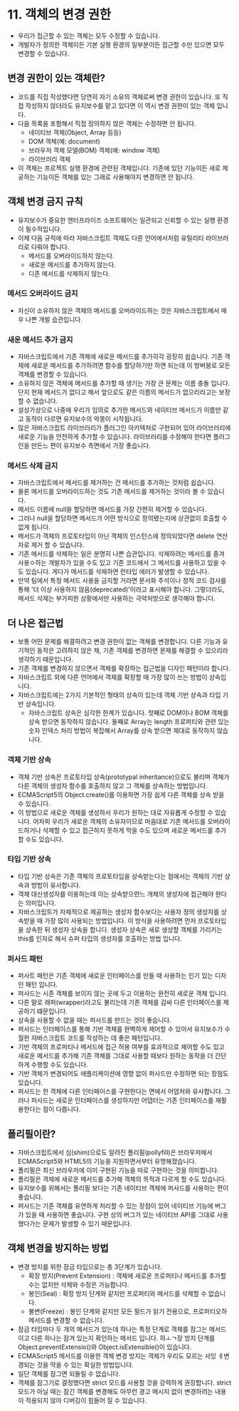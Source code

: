 # 11. 객체의 변경 권한

- 우리가 접근할 수 있는 객체는 모두 수정할 수 있습니다.
- 개발자가 정의한 객체이든 기본 실행 환경의 일부분이든 접근할 수만 있으면 모두 변경할 수 있습니다.

## 변경 권한이 있는 객체란?

- 코드를 직접 작성했다면 당연히 자기 소유의 객체로써 변경 권한이 있습니다. 또 직접 작성하지 않더라도 유지보수를 맡고 있다면 이 역시 변경 권한이 있는 객체 입니다.
- 다음 목록을 포함해서 직접 정의하지 않은 객체는 수정하면 안 됩니다.
  - 네이티브 객체(Object, Array 등등)
  - DOM 객체(예: document)
  - 브라우저 객체 모델(BOM) 객체(예: window 객체)
  - 라이브러리 객체
- 이 객체는 프로젝트 실행 환경에 관련된 객체입니다. 기존에 있던 기능이든 새로 제공하는 기능이든 객체를 있는 그래로 사용해야지 변경하면 안 됩니다.

## 객체 변경 금지 규칙

- 유지보수가 중요한 엔터프라이즈 소프트웨어는 일관되고 신뢰할 수 있는 실행 환경이 필수적입니다.
- 이제 다음 규칙에 따라 자바스크립트 객체도 다른 언어에서처럼 유틸리티 라이브러리로 다뤄야 합니다.
  - 메서드를 오버라이드하지 않는다.
  - 새로운 메서드를 추가하지 않는다.
  - 디존 메서드를 삭제하지 않는다.

### 메서드 오버라이드 금지

- 자신이 소유하지 않은 객체의 메서드를 오버라이드하는 것은 자바스크립트에서 매우 나쁜 개발 습관입니다.

### 새운 메서드 추가 금지

- 자바스크립트에서 기존 객체에 새로운 메서드를 추가히각 굉장히 쉽습니다. 기존 객체에 새로운 메서드를 추가하려면 함수를 할당하기만 하면 되는데 이 방버븡로 모든 객체를 변경할 수 있습니다.
- 소유하지 않은 객체에 메서드를 추가할 때 생기는 가장 큰 문제는 이름 충돌 입니다. 단지 현재 메서드가 없다고 해서 앞으로도 같은 이름의 메서드가 없으리라고는 보장할 수 없습니다.
- 설상가상으로 나중에 우리가 임의로 추가한 메서드와 네이티브 메서드가 이름만 같고 동작이 다르면 유지보수의 악몽이 시작됩니다.
- 많은 자바스크립트 라이브러리가 플러그인 아키텍처로 구현되어 있어 라이브러리에 새로운 기능을 안전하게 추가할 수 있습니다. 라이브러리를 수정해야 한다면 플러그인을 만든느 편이 유지보수 측면에서 가장 좋습니다.

### 메서드 삭제 금지

- 자바스크립트에서 메서드를 제거하는 건 메서드를 추가하는 것처럼 쉽습니다.
- 물론 메서드를 오버라이드하는 것도 기존 메서드를 제거하는 것이라 볼 수 있습니다.
- 메서드 이름에 null을 할당하면 메서드를 가장 간편히 제거할 수 있습니다.
- 그러나 null을 할당하면 메서드가 어떤 방식으로 정의됐는지에 상관없이 호출할 수 없게 됩니다.
- 메서드가 객체의 프로토타입이 아닌 객체의 인스턴스에 정의되었다면 delete 연산자로 제거 할 수 있습니다.
- 기존 메서드를 삭제하는 일은 분명히 나쁜 습관입니다. 삭제하려는 메서드를 즐겨 사용ㅇ하는 개발자가 있을 수도 있고 기존 코드에서 그 메서드를 사용하고 있을 수도 있습니다. 게다가 메서드를 삭제하면 런타입 에러가 발생할 수 있습니다.
- 만약 팀에서 특정 메서드 사용을 금지할 거라면 문서화 주석이나 정적 코드 검사를 통해 '더 이상 사용하지 않음(deprecated)'이라고 표시해야 합니다. 그렇더라도, 메서드 삭제는 부가피한 상황에서만 사용하는 극약처방으로 생각해야 합니다.

## 더 나은 접근법

- 보통 어떤 문제를 해결하려고 변경 권한이 없는 객체를 변경합니다. 다른 기능과 유기적인 동작은 고려하지 않은 채, 기존 객체를 변경하면 문제를 해결할 수 있으리라 생각하기 때문입니다.
- 기존 객체를 변경하지 않으면서 객체를 확장하는 접근법을 디자인 패턴이라 합니다.
- 자바스크립트 외에 다른 언어에서 객체를 확장할 때 가장 많이 쓰는 방법이 상속입니다.
- 자바스크립트에는 2가지 기본적인 형태의 상속이 있는데 객체 기반 상속과 타입 기반 상속입니다.
  - 자바스크립트 상속은 심각한 한계가 있습니다. 첫째로 DOM이나 BOM 객체를 상속 받으면 동작하지 않습니다. 둘째로 Array는 length 프로퍼티와 관련 있는 숫자 인덱스 처리 방법이 복잡해서 Array를 상속 받으면 제대로 동작하지 않습니다.

### 객체 기반 상속

- 객체 기반 상속은 프로토타입 상속(prototypal inheritance)으로도 불리며 객체가 다른 객체의 생성자 함수를 호출하지 않고 그 객체를 상속하는 방법입니다.
- ECMAScript5의 Object.create()를 이용하면 가장 쉽게 다른 객체를 상속 받을 수 있습니다.
- 이 방법으로 새로운 객체를 생성하서 우리가 원하는 대로 자유롭게 수정할 수 있습니다. 어차피 우리가 새로운 객체의 소유자이므로 마음대로 기존 메서드를 오버라이드하거나 삭제할 수 있고 접근하지 못하게 막을 수도 있으며 새로운 메서드를 추가할 수도 있습니다.

### 타입 기반 상속

- 타입 기반 상속은 기존 객체의 프로토타입을 상속받는다는 점에서는 객체의 기반 상속과 방법이 유사합니다.
- 객체 대신생성자를 이용하는데 이는 상속받으련느 개체의 생성자에 접근해야 한다는 의미입니다.
- 자바스크립트가 자체적으로 제공하는 생성자 함수보다는 사용자 정의 생성자를 상속받을 때 가장 많이 사용되는 방법입니다. 이 방식을 사용하려면 먼저 프로토타입을 상속한 뒤 생성자 상속을 합니다. 생성자 상속은 새로 생성할 객체를 가리키는 this를 인자로 해서 슈퍼 타입의 생성자를 호출하는 방법 입니다.

### 퍼사드 패턴

- 퍼사트 패턴은 기존 객체에 새로운 인터페이스를 만들 때 사용하는 인기 있는 디자인 패턴 입니다.
- 퍼사드는 시존 객체를 보이지 않는 곳에 두고 이용하는 완전히 새로운 객체 입니다.
- 다른 말로 래퍼(wrapper)라고도 불리는데 기존 객체를 감싸 다른 인터페이스를 제공하기 떄문입니다.
- 상속을 사용할 수 없을 때는 퍼사드를 만드는 것이 좋습니다.
- 퍼사드는 인터페이스를 통해 기반 객체를 완벽하게 제어할 수 있어서 유지보수가 수월한 자바스크립트 코드를 작성하는 데 좋은 패턴입니다.
- 기반 객체의 프로퍼티나 메서드에 접근 허용 여부를 효과적으로 제어할 수도 있고 새로운 메서드를 추가해 기존 객체를 그대로 사용할 때보다 원하는 동작을 더 간단하게 수행할 수도 있습니다.
- 기반 객체가 변경되어도 애플리케이션에 영향 없이 퍼사드만 수정하면 되는 장점도 있습니다.
- 퍼사드는 한 객체에 다른 인터페이스를 구현한다는 면에서 어댑처와 유사합니다. 그러나 퍼사드는 새로운 인터페이스를 생성하지만 어댑터는 기존 인터페이스를 재활용한다는 점이 다릅니다.

## 폴리필이란?

- 자바스크립트에서 심(shim)으로도 알려진 폴리필(pollyfill)은 브라우저에서 ECMAScript5와 HTML5의 기능을 지원하면서부터 유명해졌습니다.
- 폴리필은 최신 브라우저에 이미 구현된 기능을 따로 구현하는 것을 의미합니다.
- 폴리필은 객체에 새로운 메서드를 추가해 객체의 목적과 다르게 할 수도 있습니다.
- 유지보수를 위해서는 폴리필 보다는 기존 네이티브 객체에 퍼사드를 사용하는 편이 좋습니다.
- 퍼사드는 기존 객체를 유연하게 처리할 수 있는 장점이 있어 네이티브 기능에 버그가 있을 때 사용하면 좋습니다. 구현 상의 버그가 있는 네이티브 API를 그대로 사용했다가는 문제가 발생할 수 있기 때문입니다.

## 객체 변경을 방지하는 방법

- 변경 방지를 위한 잠금 타입으로는 총 3단계가 있습니다.
  - 확장 방지(Prevent Extension) : 객체에 새로운 프로퍼티나 메서드를 추가할 수는 없지만 삭제와 수정은 가능합니다.
  - 봉인(Seal) : 확장 방지 단계와 같지만 프로퍼티와 메서드를 삭제할 수 없습니다.
  - 불변(Freeze) : 봉인 단계와 같지만 모든 필드가 읽기 전용으로, 프로퍼티오하 메서드를 변경할 수 없습니다.
- 잠금 타입마다 두 개의 메서드가 있는데 하나는 특정 단계로 객체를 잠그는 메서드 이고 다른 하나는 잠겨 있는지 확인하는 메서드 입니다. 하ㅗㄱ장 방지 단계를 Object.preventExtensio()와 Object.isExtensible()이 있습니다.
- ECMAScript5 메서드를 이용한 객체 변경 방지는 객체가 우리도 모르는 사잉 ㅔ변경되는 것을 막을 수 있는 확실한 방법입니다.
- 일단 객체를 잠그면 되돌릴 수 없습니다.
- 객체를 잠그기로 결정했다면 strict 모드를 사용할 것을 강력하게 권장합니다. strict 모드가 아닐 때는 잠긴 객체를 변경해도 아무런 경고 메시지 없이 변경하려는 내용이 적용되지 않아 디버깅이 힘들어 질 수 있습니다.
